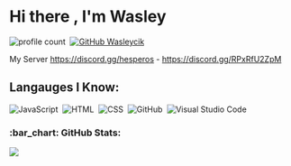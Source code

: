 # Hi there , I'm Wasley
![profile count](https://komarev.com/ghpvc/?username=Wasleyy&color=red)&nbsp;
[![GitHub Wasleycik](https://img.shields.io/github/followers/ariscik?label=follow&style=social)](https://github.com/Wasleycik)&nbsp;

My Server
https://discord.gg/hesperos - https://discord.gg/RPxRfU2ZpM

## Langauges I Know:
![JavaScript](https://img.shields.io/badge/-JavaScript-05122A?style=flat&logo=javascript)&nbsp;
![HTML](https://img.shields.io/badge/-HTML-05122A?style=flat&logo=HTML5)&nbsp;
![CSS](https://img.shields.io/badge/-CSS-05122A?style=flat&logo=CSS3)&nbsp;
![GitHub](https://img.shields.io/badge/-GitHub-05122A?style=flat&logo=github)&nbsp;
![Visual Studio Code](https://img.shields.io/badge/-Visual%20Studio%20Code-05122A?style=flat&logo=visual-studio-code&logoColor=007ACC)&nbsp;


<h3 align="left">:bar_chart: GitHub Stats:</h3>
<p align="left">
<img src="https://github-profile-trophy.vercel.app/?username=Wasleycik&theme=radical" />
</p>
